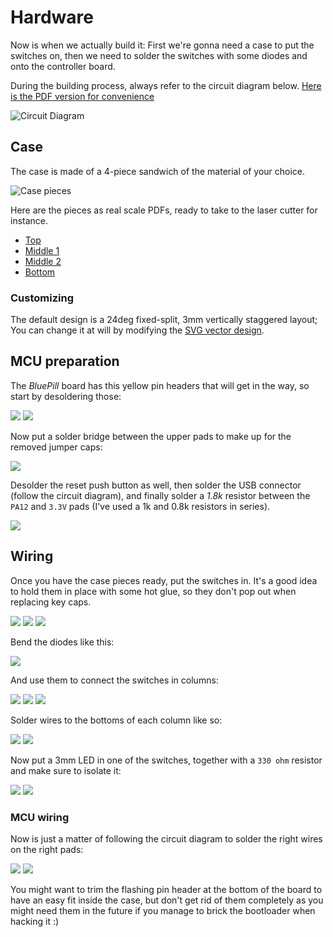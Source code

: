 # Hardware

Now is when we actually build it: First we're gonna need a case to put the
switches on, then we need to solder the switches with some diodes and onto the
controller board.

During the building process, always refer to the circuit diagram below. [Here is
the PDF version for
convenience](https://github.com/alx741/venabili/blob/master/schematics/schematic.pdf)

![Circuit Diagram](./img/diagram.png)


## Case

The case is made of a 4-piece sandwich of the material of your choice.

![Case pieces](./case/preview.png)

Here are the pieces as real scale PDFs, ready to take to the laser cutter for
instance.

- [Top](./case/top.pdf)
- [Middle 1](./case/middle1.pdf)
- [Middle 2](./case/middle2.pdf)
- [Bottom](./case/bottom.pdf)

### Customizing

The default design is a 24deg fixed-split, 3mm vertically staggered layout; You
can change it at will by modifying the [SVG vector
design](https://github.com/alx741/venabili/blob/master/design/layout.svg).


## MCU preparation

The *BluePill* board has this yellow pin headers that will get in the way, so
start by desoldering those:

![](./img/IMG_20180626_104304.jpg)
![](./img/IMG_20180511_171243.jpg)

Now put a solder bridge between the upper pads to make up for the removed jumper
caps:

![](./img/IMG_20180511_171258.jpg)

Desolder the reset push button as well, then solder the USB connector (follow
the circuit diagram), and finally solder a *1.8k* resistor between the
`PA12` and `3.3V` pads (I've used a 1k and 0.8k resistors in series).

![](./img/IMG_20180513_133425.jpg)


## Wiring

Once you have the case pieces ready, put the switches in. It's a good idea to
hold them in place with some hot glue, so they don't pop out when replacing key
caps.

![](./img/IMG_20180511_223308.jpg)
![](./img/IMG_20180511_223632.jpg)
![](./img/IMG_20180511_223640.jpg)

Bend the diodes like this:

![](./img/IMG_20180512_124648.jpg)

And use them to connect the switches in columns:

![](./img/IMG_20180512_124800.jpg)
![](./img/IMG_20180512_141752.jpg)
![](./img/IMG_20180512_141746.jpg)

Solder wires to the bottoms of each column like so:

![](./img/IMG_20180512_160632.jpg)
![](./img/IMG_20180512_161501.jpg)

Now put a 3mm LED in one of the switches, together with a `330 ohm` resistor and
make sure to isolate it:

![](./img/IMG_20180513_152613.jpg)
![](./img/IMG_20180513_152747.jpg)


### MCU wiring

Now is just a matter of following the circuit diagram to solder the right wires
on the right pads:

![](./img/IMG_20180513_153058.jpg)
![](./img/IMG_20180513_130714.jpg)

You might want to trim the flashing pin header at the bottom of the board to
have an easy fit inside the case, but don't get rid of them completely as you
might need them in the future if you manage to brick the bootloader when hacking
it :)
